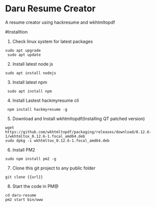 # Daru Resume Creator
A resume creator using hackresume and wkhtmltopdf

#Installtion


1. Check linux system for latest packages
```
sudo apt upgrade
 sudo apt update
```
2. Install latest node js
```
sudo apt install nodejs
```
3. Install latest npm
```
 sudo apt install npm
 ```
4. Install Lastest hackmyresume cli
```
 npm install hackmyresume -g
 ```
 5. Download and Install wkhtmltopdf(Installing QT patched version)
 ```
 wget https://github.com/wkhtmltopdf/packaging/releases/download/0.12.6-1/wkhtmltox_0.12.6-1.focal_amd64.deb
 sudo dpkg -i wkhtmltox_0.12.6-1.focal_amd64.deb
 ```
 6. Install PM2
 ```
 sudo npm install pm2 -g
 ```
 7. Clone this git project to any public folder
 ```
git clone {{url}}
 ```
 8. Start the code in PM@
 ```
 cd daru-resume
 pm2 start bin/www
 ```
